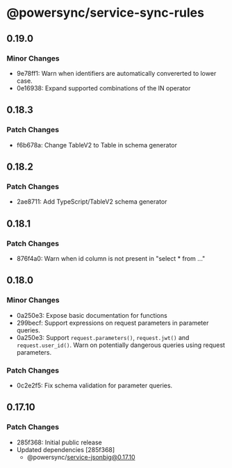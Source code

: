 # @powersync/service-sync-rules

## 0.19.0

### Minor Changes

- 9e78ff1: Warn when identifiers are automatically convererted to lower case.
- 0e16938: Expand supported combinations of the IN operator

## 0.18.3

### Patch Changes

- f6b678a: Change TableV2 to Table in schema generator

## 0.18.2

### Patch Changes

- 2ae8711: Add TypeScript/TableV2 schema generator

## 0.18.1

### Patch Changes

- 876f4a0: Warn when id column is not present in "select \* from ..."

## 0.18.0

### Minor Changes

- 0a250e3: Expose basic documentation for functions
- 299becf: Support expressions on request parameters in parameter queries.
- 0a250e3: Support `request.parameters()`, `request.jwt()` and `request.user_id()`.
  Warn on potentially dangerous queries using request parameters.

### Patch Changes

- 0c2e2f5: Fix schema validation for parameter queries.

## 0.17.10

### Patch Changes

- 285f368: Initial public release
- Updated dependencies [285f368]
  - @powersync/service-jsonbig@0.17.10
